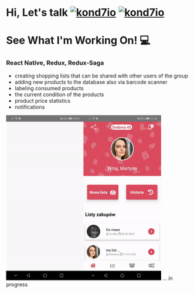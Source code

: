 # Hi, Let's talk [<img alt="kond7io" width="50px" src="https://lh3.googleusercontent.com/fqYJHtyzZzA4vacRzeJoB93QNvA5-mvR-8UB5oVLxdYDSTpfLp_KgYD4IqVGJUgFEJo" />][linkedin]    [<img alt="kond7io" width="50px" src="https://cdn1.iconfinder.com/data/icons/logotypes/32/square-facebook-512.png" />][facebook]

# See What I'm Working On! :computer:
### React Native, Redux, Redux-Saga
* creating shopping lists that can be shared with other users of the group
* adding new products to the database also via barcode scanner
* labeling consumed products
* the current condition of the products
* product price statistics
* notifications


<img align='left' src="https://github.com/kond7io/kond7io/blob/master/gif1.gif?raw=true">
<img  src="https://github.com/kond7io/kond7io/blob/master/gif2.gif?raw=true"> ... in progress


[linkedin]: https://www.linkedin.com/in/konrad-walentek/
[facebook]: https://www.facebook.com/konrad.walentek
